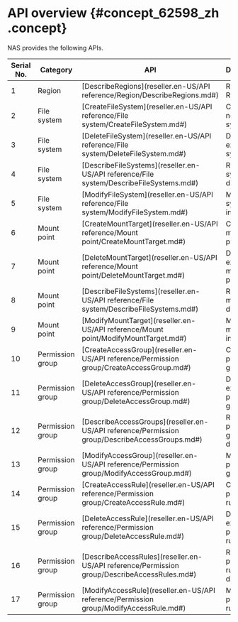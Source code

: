 # API overview {#concept_62598_zh .concept}

NAS provides the following APIs.

|Serial No.|Category|API|Description|
|----------|--------|---|-----------|
|1|Region|[DescribeRegions](reseller.en-US/API reference/Region/DescribeRegions.md#)|Return all Region IDs.|
|2|File system|[CreateFileSystem](reseller.en-US/API reference/File system/CreateFileSystem.md#)|Create a new file system.|
|3|File system|[DeleteFileSystem](reseller.en-US/API reference/File system/DeleteFileSystem.md#)|Delete existing file systems.|
|4|File system|[DescribeFileSystems](reseller.en-US/API reference/File system/DescribeFileSystems.md#)|Return file system description.|
|5|File system|[ModifyFileSystem](reseller.en-US/API reference/File system/ModifyFileSystem.md#)|Modify file system information.|
|6|Mount point|[CreateMountTarget](reseller.en-US/API reference/Mount point/CreateMountTarget.md#)|Create a mount point.|
|7|Mount point|[DeleteMountTarget](reseller.en-US/API reference/Mount point/DeleteMountTarget.md#)|Delete existing mount points.|
|8|Mount point|[DescribeFileSystems](reseller.en-US/API reference/File system/DescribeFileSystems.md#)|Return mount point description.|
|9|Mount point|[ModifyMountTarget](reseller.en-US/API reference/Mount point/ModifyMountTarget.md#)|Modify mount point information.|
|10|Permission group|[CreateAccessGroup](reseller.en-US/API reference/Permission group/CreateAccessGroup.md#)|Create a permission group.|
|11|Permission group|[DeleteAccessGroup](reseller.en-US/API reference/Permission group/DeleteAccessGroup.md#)|Delete existing permission groups.|
|12|Permission group|[DescribeAccessGroups](reseller.en-US/API reference/Permission group/DescribeAccessGroups.md#)|Return permission group description.|
|13|Permission group|[ModifyAccessGroup](reseller.en-US/API reference/Permission group/ModifyAccessGroup.md#)|Modify a permission group.|
|14|Permission group|[CreateAccessRule](reseller.en-US/API reference/Permission group/CreateAccessRule.md#)|Create a permission rule.|
|15|Permission group|[DeleteAccessRule](reseller.en-US/API reference/Permission group/DeleteAccessRule.md#)|Delete existing permission rules.|
|16|Permission group|[DescribeAccessRules](reseller.en-US/API reference/Permission group/DescribeAccessRules.md#)|Return permission rule description.|
|17|Permission group|[ModifyAccessRule](reseller.en-US/API reference/Permission group/ModifyAccessRule.md#)|Modify permission rules.|

